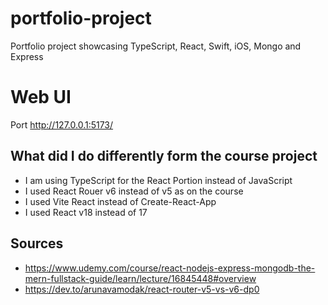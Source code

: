 # portfolio-project

Portfolio project showcasing TypeScript, React, Swift, iOS, Mongo and Express

# Web UI

Port http://127.0.0.1:5173/

## What did I do differently form the course project

- I am using TypeScript for the React Portion instead of JavaScript
- I used React Rouer v6 instead of v5 as on the course
- I used Vite React instead of Create-React-App
- I used React v18 instead of 17

## Sources

- https://www.udemy.com/course/react-nodejs-express-mongodb-the-mern-fullstack-guide/learn/lecture/16845448#overview
- https://dev.to/arunavamodak/react-router-v5-vs-v6-dp0
